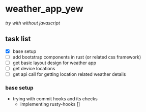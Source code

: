 # weather_app_yew

_try with without javascript_

## task list

-   [x] base setup
-   [ ] add bootstrap components in rust (or related css framework)
-   [ ] get basic layout design for weather app
-   [ ] get device locations
-   [ ] get api call for getting location related weather details

### base setup

-   trying with commit hooks and its checks
    -   implementing rusty-hooks []
